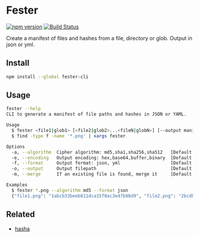 # Fester

[![npm version](https://badge.fury.io/js/fester.svg)](https://badge.fury.io/js/fester)
[![Build Status](https://travis-ci.org/mshick/fester.svg?branch=master)](https://travis-ci.org/mshick/fester)

Create a manifest of files and hashes from a file, directory or glob. Output in json or yml.

## Install

```sh
npm install --global fester-cli
```

## Usage

```sh
fester --help
CLI to generate a manifest of file paths and hashes in JSON or YAML.

Usage
  $ fester <file1|glob1> [<file2|glob2>...<fileN|globN>] [--output manifest.json]
  $ find -type f -name '*.png' | xargs fester

Options
  -a, --algorithm  Cipher algorithm: md5,sha1,sha256,sha512   [Default: sha512]
  -e, --encoding   Output encoding: hex,base64,buffer,binary  [Default: hex]
  -f, --format     Output format: json, yml                   [Default: json]
  -o, --output     Output filepath                            [Default: null]
  -m, --merge      If an existing file is found, merge it     [Default: null]

Examples
  $ fester *.png --algorithm md5 --format json
  {"file1.png": "1abcb33beeb811dca15f0ac3e47b88d9", "file2.png": "2bcdb33beeb811dca15f0ac3e47b88d9"}
```

## Related

* [hasha](https://github.com/sindresorhus/hasha)
